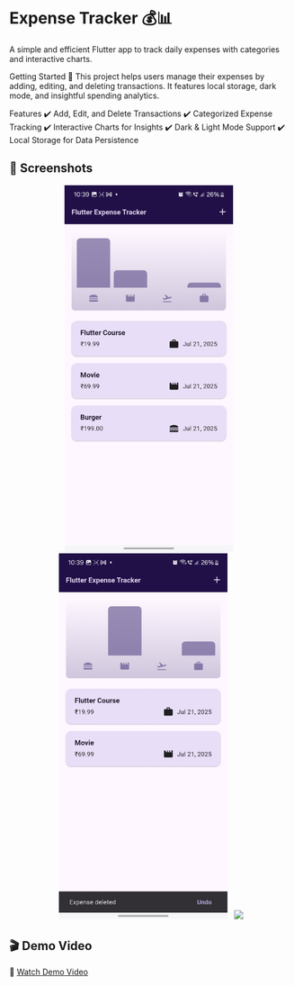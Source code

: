 # Expense Tracker 💰📊

A simple and efficient Flutter app to track daily expenses with categories and interactive charts.

Getting Started 🚀
This project helps users manage their expenses by adding, editing, and deleting transactions. It features local storage, dark mode, and insightful spending analytics.

Features
✔️ Add, Edit, and Delete Transactions
✔️ Categorized Expense Tracking
✔️ Interactive Charts for Insights
✔️ Dark & Light Mode Support
✔️ Local Storage for Data Persistence

## 📸 Screenshots

<p align="center">
  <img src="https://github.com/Vaishnavi-Kausale/expence_tracker/raw/main/1000053695.jpg" width="300"/>
  &nbsp;
  <img src="https://github.com/Vaishnavi-Kausale/expence_tracker/raw/main/1000053696.jpg" width="300"/>
  &nbsp;
  <img src="https://github.com/Vaishnavi-Kausale/expence_tracker/raw/main/10000536.jpg" width="300"/>
</p>

## 🎬 Demo Video

🎥 [Watch Demo Video](https://github.com/Vaishnavi-Kausale/expence_tracker/raw/main/1000053688.mp4)
